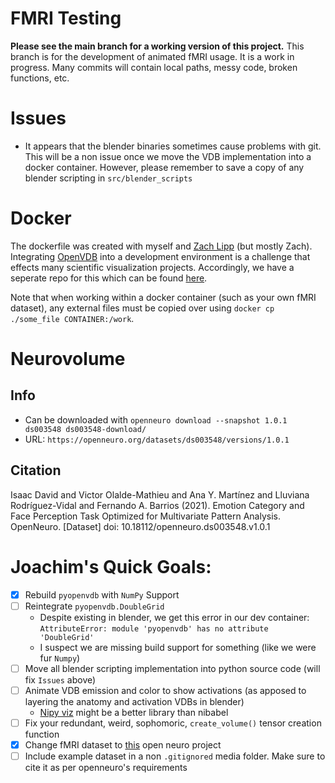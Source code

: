 # FMRI Testing
**Please see the main branch for a working version of this project.**
This branch is for the development of animated fMRI usage. It is a work in progress. Many commits will contain local paths, messy code, broken functions, etc.

# Issues
- It appears that the blender binaries sometimes cause problems with git. This will be a non issue once we move the VDB implementation into a docker container. However, please remember to save a copy of any blender scripting in `src/blender_scripts`

# Docker
The dockerfile was created with myself and [Zach Lipp](https://github.com/zachlipp) (but mostly Zach). Integrating [OpenVDB](https://www.openvdb.org/) into a development environment is a challenge that effects many scientific visualization projects. Accordingly, we have a seperate repo for this which can be found [here](https://github.com/joachimbbp/openvdb_docker).

Note that when working within a docker container (such as your own fMRI dataset), any external files must be copied over using `docker cp ./some_file CONTAINER:/work`.

# Neurovolume
## Info
- Can be downloaded with `openneuro download --snapshot 1.0.1 ds003548 ds003548-download/`
- URL: `https://openneuro.org/datasets/ds003548/versions/1.0.1`
## Citation
Isaac David and Victor Olalde-Mathieu and Ana Y. Martínez and Lluviana Rodríguez-Vidal and Fernando A. Barrios (2021). Emotion Category and Face Perception Task Optimized for Multivariate Pattern Analysis. OpenNeuro. [Dataset] doi: 10.18112/openneuro.ds003548.v1.0.1

# Joachim's Quick Goals:
- [x] Rebuild `pyopenvdb` with `NumPy` Support
- [ ] Reintegrate `pyopenvdb.DoubleGrid`
    - Despite existing in blender, we get this error in our dev container: `AttributeError: module 'pyopenvdb' has no attribute 'DoubleGrid'`
    - I suspect we are missing build support for something (like we were fur `Numpy`)
- [ ] Move all blender scripting implementation into python source code (will fix `Issues` above)
- [ ] Animate VDB emission and color to show activations (as apposed to layering the anatomy and activation VDBs in blender)
    - [Nipy viz](https://nipy.org/nipy/labs/viz.html) might be a better library than nibabel
- [ ] Fix your redundant, weird, sophomoric, `create_volume()` tensor creation function 
- [x] Change fMRI dataset to [this](https://openneuro.org/datasets/ds003548/versions/1.0.1) open neuro project
- [ ] Include example dataset in a non `.gitignored` media folder. Make sure to cite it as per openneuro's requirements